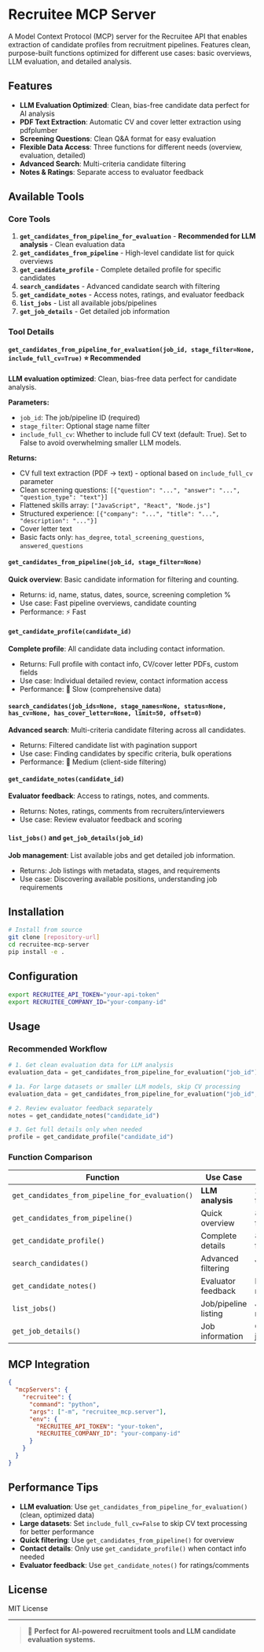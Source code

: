 # Recruitee MCP Server

A Model Context Protocol (MCP) server for the Recruitee API that enables extraction of candidate profiles from recruitment pipelines. Features clean, purpose-built functions optimized for different use cases: basic overviews, LLM evaluation, and detailed analysis.

## Features

- **LLM Evaluation Optimized**: Clean, bias-free candidate data perfect for AI analysis
- **PDF Text Extraction**: Automatic CV and cover letter extraction using pdfplumber
- **Screening Questions**: Clean Q&A format for easy evaluation
- **Flexible Data Access**: Three functions for different needs (overview, evaluation, detailed)
- **Advanced Search**: Multi-criteria candidate filtering
- **Notes & Ratings**: Separate access to evaluator feedback

## Available Tools

### Core Tools

1. **`get_candidates_from_pipeline_for_evaluation`** - **Recommended for LLM analysis** - Clean evaluation data
2. **`get_candidates_from_pipeline`** - High-level candidate list for quick overviews
3. **`get_candidate_profile`** - Complete detailed profile for specific candidates
4. **`search_candidates`** - Advanced candidate search with filtering
5. **`get_candidate_notes`** - Access notes, ratings, and evaluator feedback
6. **`list_jobs`** - List all available jobs/pipelines
7. **`get_job_details`** - Get detailed job information

### Tool Details

#### `get_candidates_from_pipeline_for_evaluation(job_id, stage_filter=None, include_full_cv=True)` ⭐ **Recommended**
**LLM evaluation optimized**: Clean, bias-free data perfect for candidate analysis.

**Parameters:**
- `job_id`: The job/pipeline ID (required)
- `stage_filter`: Optional stage name filter
- `include_full_cv`: Whether to include full CV text (default: True). Set to False to avoid overwhelming smaller LLM models.

**Returns:**
- CV full text extraction (PDF → text) - optional based on `include_full_cv` parameter
- Clean screening questions: `[{"question": "...", "answer": "...", "question_type": "text"}]`
- Flattened skills array: `["JavaScript", "React", "Node.js"]`
- Structured experience: `[{"company": "...", "title": "...", "description": "..."}]`
- Cover letter text
- Basic facts only: `has_degree`, `total_screening_questions`, `answered_questions`

#### `get_candidates_from_pipeline(job_id, stage_filter=None)`
**Quick overview**: Basic candidate information for filtering and counting.
- Returns: id, name, status, dates, source, screening completion %
- Use case: Fast pipeline overviews, candidate counting
- Performance: ⚡ Fast

#### `get_candidate_profile(candidate_id)`
**Complete profile**: All candidate data including contact information.
- Returns: Full profile with contact info, CV/cover letter PDFs, custom fields
- Use case: Individual detailed review, contact information access
- Performance: 🐌 Slow (comprehensive data)

#### `search_candidates(job_ids=None, stage_names=None, status=None, has_cv=None, has_cover_letter=None, limit=50, offset=0)`
**Advanced search**: Multi-criteria candidate filtering across all candidates.
- Returns: Filtered candidate list with pagination support
- Use case: Finding candidates by specific criteria, bulk operations
- Performance: 🔄 Medium (client-side filtering)

#### `get_candidate_notes(candidate_id)`
**Evaluator feedback**: Access to ratings, notes, and comments.
- Returns: Notes, ratings, comments from recruiters/interviewers
- Use case: Review evaluator feedback and scoring

#### `list_jobs()` and `get_job_details(job_id)`
**Job management**: List available jobs and get detailed job information.
- Returns: Job listings with metadata, stages, and requirements
- Use case: Discovering available positions, understanding job requirements

## Installation

```bash
# Install from source
git clone [repository-url]
cd recruitee-mcp-server
pip install -e .
```

## Configuration

```bash
export RECRUITEE_API_TOKEN="your-api-token" 
export RECRUITEE_COMPANY_ID="your-company-id"
```

## Usage

### Recommended Workflow

```python
# 1. Get clean evaluation data for LLM analysis
evaluation_data = get_candidates_from_pipeline_for_evaluation("job_id")

# 1a. For large datasets or smaller LLM models, skip CV processing
evaluation_data = get_candidates_from_pipeline_for_evaluation("job_id", include_full_cv=False)

# 2. Review evaluator feedback separately  
notes = get_candidate_notes("candidate_id")

# 3. Get full details only when needed
profile = get_candidate_profile("candidate_id")
```

### Function Comparison

| **Function** | **Use Case** | **Fields** | **Performance** |
|-------------|-------------|------------|----------------|
| `get_candidates_from_pipeline_for_evaluation()` | **LLM analysis** | 23 clean fields | 🔄 Medium |
| `get_candidates_from_pipeline()` | Quick overview | 8 basic fields | ⚡ Fast |
| `get_candidate_profile()` | Complete details | 80+ fields | 🐌 Slow |
| `search_candidates()` | Advanced filtering | Variable | 🔄 Medium |
| `get_candidate_notes()` | Evaluator feedback | Notes & ratings | ⚡ Fast |
| `list_jobs()` | Job/pipeline listing | Job metadata | ⚡ Fast |
| `get_job_details()` | Job information | Complete job data | ⚡ Fast |

## MCP Integration

```json
{
  "mcpServers": {
    "recruitee": {
      "command": "python", 
      "args": ["-m", "recruitee_mcp.server"],
      "env": {
        "RECRUITEE_API_TOKEN": "your-token",
        "RECRUITEE_COMPANY_ID": "your-company-id"
      }
    }
  }
}
```

## Performance Tips

- **LLM evaluation**: Use `get_candidates_from_pipeline_for_evaluation()` (clean, optimized data)
- **Large datasets**: Set `include_full_cv=False` to skip CV text processing for better performance
- **Quick filtering**: Use `get_candidates_from_pipeline()` for overview
- **Contact details**: Only use `get_candidate_profile()` when contact info needed
- **Evaluator feedback**: Use `get_candidate_notes()` for ratings/comments

## License

MIT License

---

> 💼 **Perfect for AI-powered recruitment tools and LLM candidate evaluation systems.** 